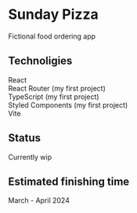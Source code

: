 # Sunday Pizza
Fictional food ordering app

## Technoligies
React\
React Router (my first project)\
TypeScript (my first project)\
Styled Components (my first project)\
Vite

## Status
Currently wip

## Estimated finishing time
March - April 2024

